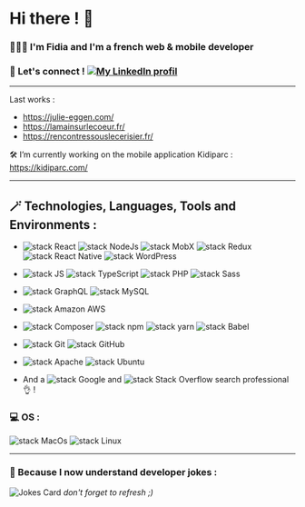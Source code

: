 # Hi there ! 👋

### 👩🏼‍💻 I'm Fidia and I'm a french web & mobile developer
### 🤝 Let's connect !  [![My LinkedIn profil](https://img.shields.io/badge/LinkedIn-0A66C2.svg?style=plastic&logo=LinkedIn)](https://www.linkedin.com/in/fidiaelbouanani/)

*****************
Last works :
- https://julie-eggen.com/
- https://lamainsurlecoeur.fr/
- https://rencontressouslecerisier.fr/

🛠️ I’m currently working on the mobile application Kidiparc : https://kidiparc.com/

*****************

## 🪄 Technologies, Languages, Tools and Environments :

- ![stack React](https://img.shields.io/badge/React-61DAFB.svg?style=plastic&logo=React&logoColor=black) ![stack NodeJs](https://img.shields.io/badge/NodeJs-339933.svg?style=plastic&logo=Node.js&logoColor=white) ![stack MobX](https://img.shields.io/badge/MobX-FF9955.svg?style=plastic&logo=MobX&logoColor=white) ![stack Redux](https://img.shields.io/badge/Redux-764ABC.svg?style=plastic&logo=Redux&logoColor=white) ![stack React Native](https://img.shields.io/badge/React%20Native-61DAFB.svg?style=plastic&logo=React&logoColor=black) ![stack WordPress](https://img.shields.io/badge/WordPress-21759B.svg?style=plastic&logo=WordPress) 

- ![stack JS](https://img.shields.io/badge/JavaScript-F7DF1E.svg?style=plastic&logo=JavaScript&logoColor=black) ![stack TypeScript](https://img.shields.io/badge/TypeScript-3178C6.svg?style=plastic&logo=TypeScript&logoColor=white) ![stack PHP](https://img.shields.io/badge/PHP-777BB4.svg?style=plastic&logo=PHP&logoColor=white) ![stack Sass](https://img.shields.io/badge/Sass-CC6699.svg?style=plastic&logo=Sass&logoColor=white)

- ![stack GraphQL](https://img.shields.io/badge/GraphQL-E10098.svg?style=plastic&logo=GraphQL&logoColor=white) ![stack MySQL](https://img.shields.io/badge/MySQL-4479A1.svg?style=plastic&logo=MySQL&logoColor=white)

- ![stack Amazon AWS](https://img.shields.io/badge/Amazon%20AWS-232F3E.svg?style=plastic&logo=Amazon-AWS)

- ![stack Composer](https://img.shields.io/badge/Composer-885630.svg?style=plastic&logo=Composer&logoColor=white) ![stack npm](https://img.shields.io/badge/npm-CB3837.svg?style=plastic&logo=npm) ![stack yarn](https://img.shields.io/badge/yarn-2C8EBB.svg?style=plastic&logo=yarn&logoColor=white) ![stack Babel](https://img.shields.io/badge/Babel-F9DC3E.svg?style=plastic&logo=Babel&logoColor=black) 

- ![stack Git](https://img.shields.io/badge/Git-F05032.svg?style=plastic&logo=Git&logoColor=white) ![stack GitHub](https://img.shields.io/badge/GitHub-181717.svg?style=plastic&logo=GitHub) 

- ![stack Apache](https://img.shields.io/badge/Apache-D22128.svg?style=plastic&logo=Apache) ![stack Ubuntu](https://img.shields.io/badge/Ubuntu-E95420.svg?style=plastic&logo=Ubuntu&logoColor=white)

- And a ![stack Google](https://img.shields.io/badge/Google-4285F4.svg?style=plastic&logo=Google&logoColor=white) and ![stack Stack Overflow](https://img.shields.io/badge/Stack%20Overflow-F58025.svg?style=plastic&logo=Stack-Overflow&logoColor=white) search professional 👌 !

### 💻 OS :  
![stack MacOs](https://img.shields.io/badge/MacOs-000000.svg?style=plastic&logo=MacOs) ![stack Linux](https://img.shields.io/badge/Linux-FCC624.svg?style=plastic&logo=Linux&logoColor=black)

*****************

### 🥁 Because I now understand developer jokes :  
![Jokes Card](https://readme-jokes.vercel.app/api)
*don't forget to refresh ;)*


<!--

## 📈 Stats :
![GitHub Stats](https://github-readme-stats.vercel.app/api?username=Fidia-e&show_icons=true)

- 🌱 I’m also learning : <img src='https://fr.vuejs.org/images/logo.png' alt='VueJs' height='20'> _**V**ue.js_


![stack Symfony](https://img.shields.io/badge/Symfony-000000.svg?style=plastic&logo=Symfony) 
![stack Laravel](https://img.shields.io/badge/Laravel-FF2D20.svg?style=plastic&logo=Laravel&logoColor=white)
![stack Visual Studio Code](https://img.shields.io/badge/Visual%20Studio%20Code-007ACC.svg?style=plastic&logo=Visual-Studio-Code) 
![stack WebStorm](https://img.shields.io/badge/WebStorm-000000.svg?style=plastic&logo=WebStorm)
![stack Angular](https://img.shields.io/badge/Angular-DD0031.svg?style=plastic&logo=Angular&logoColor=white)




In process... ⚙️🔧🔨
- 🔭 I’m currently working on ...
- 🌱 I’m currently learning ...
- 👯 I’m looking to collaborate on ...
- 🤔 I’m looking for help with ...
- 💬 Ask me about ...
- 📫 How to reach me: ![stack Gmail](https://img.shields.io/badge/Email%20me-000000.svg?style=plastic&logo=Gmail&logoColor=white)
- 😄 Pronouns: ...
- ⚡ Fun fact: ...
-->
